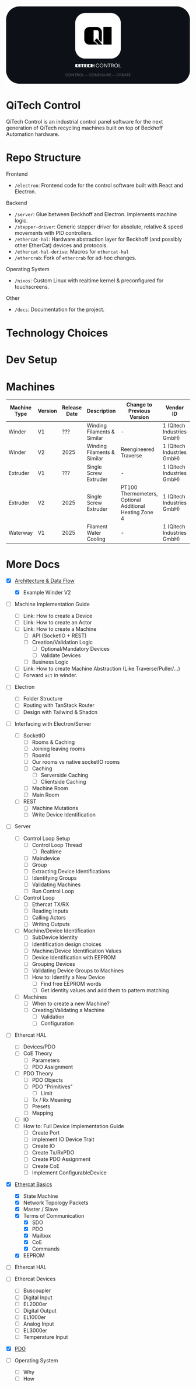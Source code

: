 ![](./docs/assets/github-banner.png)
# QiTech Control
QiTech Control is an industrial control panel software for the next generation of QiTech recycling machines built on top of Beckhoff Automation hardware.

# Repo Structure

Frontend
- `/electron`: Frontend code for the control software built with React and Electron.

Backend
- `/server`: Glue between Beckhoff and Electron. Implements machine logic.
- `/stepper-driver`: Generic stepper driver for absolute, relative & speed movements with PID controllers.
- `/ethercat-hal`: Hardware abstraction layer for Beckhoff (and possibly other EtherCat) devices and protocols.
- `/ethercat-hal-derive`: Macros for `ethercat-hal`
- `/ethercrab`: Fork of `ethercrab` for ad-hoc changes.

Operating System
- `/nixos`: Custom Linux with realtime kernel & preconfigured for touchscreens.

Other
- `/docs`: Documentation for the project.


# Technology Choices

# Dev Setup

# Machines

| Machine Type | Version | Release Date | Description                 | Change to Previous Version                             | Vendor ID                  | Machine ID | Implemented | Docs                            |
| ------------ | ------- | ------------ | --------------------------- | ------------------------------------------------------ | -------------------------- | ---------- | ----------- | ------------------------------- |
| Winder       | V1      | ???          | Winding Filaments & Similar | -                                                      | 1 (Qitech Industries GmbH) | 1          | Reserved    | -                               |
| Winder       | V2      | 2025         | Winding Filaments & Similar | Reengineered Traverse                                  | 1 (Qitech Industries GmbH) | 2          | In Progress | [](./docs/machines/winder-1.md) |
| Extruder     | V1      | ???          | Single Screw Extruder       | -                                                      | 1 (Qitech Industries GmbH) | 3          | Reserved    | -                               |
| Extruder     | V2      | 2025         | Single Screw Extruder       | PT100 Thermometers, Optional Additional Heating Zone 4 | 1 (Qitech Industries GmbH) | 4          | Not Yet     | [                               |
| Waterway     | V1      | 2025         | Filament Water Cooling      | -                                                      | 1 (Qitech Industries GmbH) | 5          | Not Yet     |                                 |

# More Docs

- [X] [Architecture & Data Flow](./docs/architecture-overview.md)
  - [X] Example Winder V2

- [ ] Machine Implementation Guide
  - [ ] Link: How to create a Device
  - [ ] Link: How to create an Actor
  - [ ] Link: How to create a Machine
    - [ ] API (SocketIO + REST)
    - [ ] Creation/Validation Logic
      - [ ] Optional/Mandatory Devices
      - [ ] Validate Devices
    - [ ] Business Logic
  - [ ] Link: How to create Machine Abstraction (Like Traverse/Puller/...)
  - [ ] Forward `act` in winder.

- [ ] Electron
  - [ ] Folder Structure 
  - [ ] Routing with TanStack Router
  - [ ] Design with Tailwind & Shadcn 

- [ ] Interfacing with Electron/Server
  - [ ] SocketIO
    - [ ] Rooms & Caching
    - [ ] Joining leaving rooms
    - [ ] RoomId
    - [ ] Our rooms vs native socketIO rooms
    - [ ] Caching
      - [ ] Serverside Caching
      - [ ] Clientside Caching
    - [ ] Machine Room
    - [ ] Main Room
  - [ ] REST
    - [ ] Machine Mutations
    - [ ] Write Device Identification

- [ ] Server
  - [ ] Control Loop Setup
    - [ ] Control Loop Thread
      - [ ] Realtime
    - [ ] Maindevice
    - [ ] Group
    - [ ] Extracting Device Identifications
    - [ ] Identifying Groups
    - [ ] Validating Machines
    - [ ] Run Control Loop
  - [ ] Control Loop
    - [ ] Ethercat TX/RX
    - [ ] Reading Inputs
    - [ ] Calling Actors
    - [ ] Writing Outputs
  - [ ] Machine/Device Identification
    - [ ] SubDevice Identity
    - [ ] Identification design choices
    - [ ] Machine/Device Identification Values
    - [ ] Device Identification with EEPROM
    - [ ] Grouping Devices
    - [ ] Validating Device Groups to Machines
    - [ ] How to: Identify a New Device
      - [ ] Find free EEPROM words
      - [ ] Get identity values and add them to pattern matching
  - [ ] Machines
    - [ ] When to create a new Machine?
    - [ ] Creating/Validating a Machine
      - [ ] Validation
      - [ ] Configuration

- [ ] Ethercat HAL
  - [ ] Devices/PDO
  - [ ] CoE Theory
    - [ ] Parameters
    - [ ] PDO Assignment
  - [ ] PDO Theory
    - [ ] PDO Objects
    - [ ] PDO "Primitives"
      - [ ] Limit
    - [ ] Tx / Rx Meaning
    - [ ] Presets
    - [ ] Mapping
  - [ ] IO
  - [ ] How to: Full Device Implementation Guide
    - [ ] Create Port
    - [ ] implement IO Device Trait
    - [ ] Create IO
    - [ ] Create Tx/RxPDO
    - [ ] Create PDO Assignment
    - [ ] Create CoE
    - [ ] Implement ConfigurableDevice

- [X] [Ethercat Basics](./docs/ethercat-basics.md)
  - [X] State Machine
  - [X] Network Topology Packets
  - [X] Master / Slave
  - [X] Terms of Communication
    - [X] SDO 
    - [X] PDO 
    - [X] Mailbox
    - [X] CoE 
    - [X] Commands
  - [X] EEPROM

- [ ] Ethercat HAL
- [ ] Ethercat Devices
  - [ ] Buscoupler
  - [ ] Digital Input
  - [ ] EL2000er
  - [ ] Digital Output
  - [ ] EL1000er
  - [ ] Analog Input
  - [ ] EL3000er
  - [ ] Temperature Input
- [X] [PDO](./docs/pdo.md)

- [ ] Operating System
  - [ ] Why
  - [ ] How